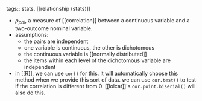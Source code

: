 tags:: stats, [[relationship (stats)]]

- $\rho_{pbi}$, a measure of [[correlation]] between a continuous variable and a two-outcome nominal variable.
- assumptions:
	- the pairs are independent
	- one variable is continuous, the other is dichotomous
	- the continuous variable is [[normally distributed]]
	- the items within each level of the dichotomous variable are independent
- in [[R]], we can use `cor()` for this. it will automatically choose this method when we provide this sort of data. we can use `cor.test()` to test if the correlation is different from 0. [[lolcat]]'s `cor.point.biserial()` will also do this.